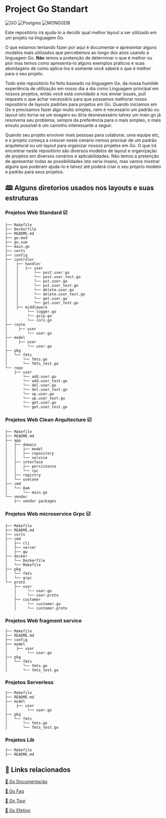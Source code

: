 
# Project Go Standart

![GO](https://img.shields.io/badge/GO-%2300ADD8?style=for-the-badge&logo=Go&labelColor=%23444444)
![Postgres
](https://img.shields.io/badge/POSTGRESQL-%23336791?style=for-the-badge&logo=PostgreSQL&logoColor=%23336791&labelColor=%23444444) 
![MONGODB](https://img.shields.io/badge/MONGO-%237A248?style=for-the-badge&logo=MongoDB&labelColor=%23444444)

Este repositório irá ajuda-lo a decidir qual melhor layout a ser utilizado em um projeto na linguagem Go.

O que estamos tentando fazer por aqui é documentar e apresentar alguns modelos mais utilizados que percebemos ao longo dos anos usando a linguagem Go. **Não** temos a pretenção de determinar o que é melhor ou pior mas temos como apresenta-lo alguns exemplos práticos e suas abordagens de como aplica-los e somente você saberá o que é melhor para o seu projeto.

Todo este repositório foi feito baseado na linguagem Go, da nossa humilde experiência de utilização em nosso dia a dia como Linguagem principal em nossos projetos, então você está convidado a nos enviar issues, pull requests o que achar necessário para que possamos melhorar nosso repositório de layouts padrões para projetos em Go. Quando iniciamos em Go e precisamos fazer algo muito simples, nem é necessário um padrão ou layout isto torna-se um exagero eu diria desnesessário talvez um main.go já resolveria seu problema, sempre da preferência para o mais simples, o mais enxuto possível é um caminho interessante a seguir. 

Quando seu projeto envolver mais pessoas para colaborar, uma equipe etc, e o projeto começa a crescer neste cenário iremos precisar de um padrão arquitetural ou um layout para organizar nossos projetos em Go. O que irá encontrar neste repositório são diversos modelos de layout e organização de projetos em diversos cenários e aplicabilidades. Não temos a pretenção de apresentar todas as possibilidades isto seria insano, mas vamos mostrar alguns que poderam ajuda-lo e talvez até poderá criar o seu próprio modelo e padrão para seus projetos.



## 🕮 Alguns diretorios usados nos layouts e suas estruturas

### Projetos Web Standard ☑️

```_bash
├── Makefile
├── Dockerfile
├── README.md
├── go.mod
├── go.sum
├── main.go
├── certs
├── config
├── controler
│    ├── handler
│    │   ├── user
│    │       └── post.user.go
│    │       └── post.user_test.go
│    │       └── put.user.go
│    │       └── put.user_test.go
│    │       └── delete.user.go
│    │       └── delete.user_test.go
│    │       └── get.user.go
│    │       └── get.user_test.go
│    ├── middleware
│         └── logger.go
│         └── gzip.go
│         └── cors.go
├── route
│     ├── user
│         └── user.go
├── model
│     ├── user
│         └── user.go
├── pkg
│   └── fmts
│       └── fmts.go
│       └── fmts_test.go
└── repo
    ├── user
        └── add.user.go
        └── add.user_test.go
        └── del.user.go
        └── del.user_test.go
        └── up.user.go
        └── up.user_test.go
        └── get.user.go
        └── get.user_test.go
```  
### Projetos Web Clean Arquitecture ☑️

```_bash
├── Makefile
├── README.md
├── app
│   ├── domain
│   │   ├── model
│   │   ├── repository
│   │   └── service
│   ├── interface
│   │   ├── persistence
│   │   └── rpc
│   ├── registry
│   └── usecase
├── cmd
│   └── 8am
│       └── main.go
└── vendor
    ├── vendor packages
```    

### Projetos Web microservice Grpc ☑️

```_bash
├── Makefile
├── README.md
├── certs
├── cmd
│   ├── cli
│   ├── server
│   ├── gw
├── docker
│   └── Dockerfile
│   └── Makefile
├── pkg
│   └── fmts
│   └── grpc
└── proto
    ├── user
    │     └── user.go
    │     └── user.proto
    ├── customer
    │     └── customer.go
    │     └── customer.proto
```    

### Projetos Web fragment service 


```_bash
├── Makefile
├── README.md
├── config
├── model
│    ├── user
│         └── user.go
├── pkg
│   └── fmts
│       └── fmts.go
│       └── fmts_test.go
```   

### Projetos Serverless


```_bash
├── Makefile
├── README.md
├── model
│    ├── user
│         └── user.go
├── pkg
│   └── fmts
│       └── fmts.go
│       └── fmts_test.go
```   



### Projetos Lib 


```_bash
├── Makefile
├── README.md
```   



## 🔗 Links relacionados


[📘 Go Documentação](https://golang.org/doc/)

[📘 Go Faq](https://golang.org/doc/faq)

[📘 Go Tour](https://tour.golang.org/welcome/1)

[📘 Go Efetivo](https://golang.org/doc/effective_go.html)